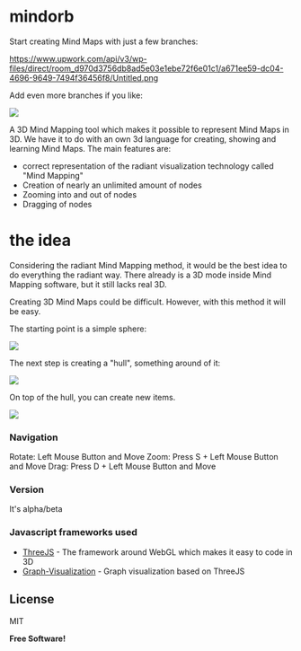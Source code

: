 # mindorb

Start creating Mind Maps with just a few branches:

https://www.upwork.com/api/v3/wp-files/direct/room_d970d3756db8ad5e03e1ebe72f6e01c1/a671ee59-dc04-4696-9649-7494f36456f8/Untitled.png

Add even more branches if you like:

<img src="http://www.portostar.com/mindorb.png" />

A 3D Mind Mapping tool which makes it possible to represent Mind Maps in 3D. We have it to do with an own 3d language for creating, showing and learning Mind Maps. The main features are:

  - correct representation of the radiant visualization technology called "Mind Mapping"
  - Creation of nearly an unlimited amount of nodes
  - Zooming into and out of nodes
  - Dragging of nodes

# the idea

Considering the radiant Mind Mapping method, it would be the best idea to do everything the radiant way. There already is a 3D mode inside Mind Mapping software, but it still lacks real 3D.

Creating 3D Mind Maps could be difficult. However, with this method it will be easy.

The starting point is a simple sphere:

<img src="http://web.archive.org/web/20010813194817im_/http://www.mindora.de/Mindora/3.jpg" />

The next step is creating a "hull", something around of it:

<img src="http://web.archive.org/web/20010813194817im_/http://www.mindora.de/Mindora/2.jpg">

On top of the hull, you can create new items.

<img src="http://web.archive.org/web/20010813194817im_/http://www.mindora.de/Mindora/ultrasph.JPG">

### Navigation

Rotate: Left Mouse Button and Move
Zoom: Press S + Left Mouse Button and Move
Drag: Press D + Left Mouse Button and Move

### Version
It's alpha/beta

### Javascript frameworks used

* [ThreeJS] - The framework around WebGL which makes it easy to code in 3D
* [Graph-Visualization] - Graph visualization based on ThreeJS

License
----

MIT


**Free Software!**

[//]: # (These are reference links used in the body of this note and get stripped out when the markdown processor does its job. There is no need to format nicely because it shouldn't be seen. Thanks SO - http://stackoverflow.com/questions/4823468/store-comments-in-markdown-syntax)


   [ThreeJS]: <https://github.com/mrdoob/three.js/>
   [Graph-Visualization]: <https://github.com/davidpiegza/Graph-Visualization/>